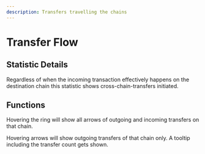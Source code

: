 ```yaml
---
description: Transfers travelling the chains
---
```


# Transfer Flow

## Statistic Details

Regardless of when the incoming transaction effectively happens on the destination chain this statistic shows cross-chain-transfers initiated.

## Functions

Hovering the ring will show all arrows of outgoing and incoming transfers on that chain.

Hovering arrows will show outgoing transfers of that chain only. A tooltip including the transfer count gets shown.
